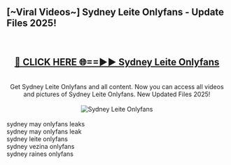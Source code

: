<h2>[~Viral Videos~] Sydney Leite Onlyfans - Update Files 2025!</h2>
<br>
<div align="center">
<h2><a href="https://betterlinks.top/A2PfLJ" rel="nofollow">🔴 CLICK HERE 🌐==►► Sydney Leite Onlyfans</a></h2>
<br>
Get Sydney Leite Onlyfans and all content. Now you can access all videos and pictures of Sydney Leite Onlyfans. New Updated Files 2025!
<br>
<br>
<a href="https://betterlinks.top/A2PfLJ" rel="nofollow" data-target="animated-image.originalLink"><img src="https://i.ibb.co.com/WyWwxjT/player-gif2.gif" alt="Sydney Leite Onlyfans" style="max-width: 100%; display: inline-block;" data-target="animated-image.originalImage"></a>
</div>
<br>
sydney may onlyfans leaks<br>
sydney may onlyfans leak<br>
sydney leite onlyfans<br>
sydney vezina onlyfans<br>
sydney raines onlyfans